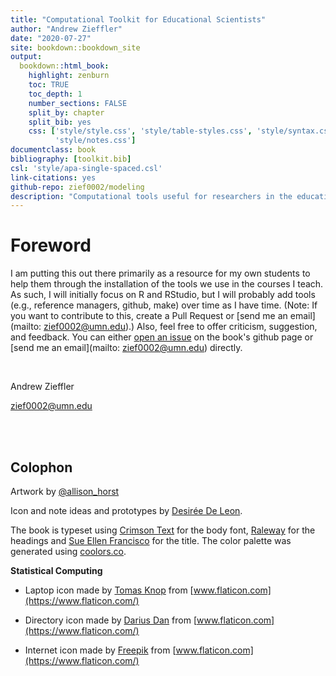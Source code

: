 ```yaml
--- 
title: "Computational Toolkit for Educational Scientists"
author: "Andrew Zieffler"
date: "2020-07-27"
site: bookdown::bookdown_site
output: 
  bookdown::html_book:
    highlight: zenburn
    toc: TRUE
    toc_depth: 1
    number_sections: FALSE
    split_by: chapter
    split_bib: yes
    css: ['style/style.css', 'style/table-styles.css', 'style/syntax.css', 'style/navbar.css', 
          'style/notes.css']
documentclass: book
bibliography: [toolkit.bib]
csl: 'style/apa-single-spaced.csl'
link-citations: yes
github-repo: zief0002/modeling
description: "Computational tools useful for researchers in the education sciences."
---
```




              
              



# Foreword

I am putting this out there primarily as a resource for my own students to help them through the installation of the tools we use in the courses I teach. As such, I will initially focus on R and RStudio, but I will probably add tools (e.g., reference managers, github, make) over time as I have time. (Note: If you want to contribute to this, create a Pull Request or [send me an email](mailto: zief0002@umn.edu).) Also, feel free to offer criticism, suggestion, and feedback. You can either [open an issue](https://github.com/zief0002/modeling/issues) on the book's github page or [send me an email](mailto: zief0002@umn.edu) directly.

<br />

Andrew Zieffler

zief0002@umn.edu


<br /> <br />


## Colophon

Artwork by [&commat;allison_horst](https://twitter.com/allison_horst)

Icon and note ideas and prototypes by [Desirée De Leon](http://desiree.rbind.io/).

The book is typeset using [Crimson Text](https://fonts.google.com/specimen/Crimson+Text) for the body font, [Raleway](https://fonts.google.com/specimen/Raleway) for the headings and [Sue Ellen Francisco](https://fonts.google.com/specimen/Sue+Ellen+Francisco) for the title. The color palette was generated using [coolors.co](https://coolors.co/).


**Statistical Computing**

- Laptop icon made by [Tomas Knop](https://www.flaticon.com/authors/tomas-knop) from [www.flaticon.com](https://www.flaticon.com/)
- Directory icon made by [Darius Dan](https://www.flaticon.com/authors/darius-dan) from [www.flaticon.com](https://www.flaticon.com/)

- Internet icon made by [Freepik](https://www.flaticon.com/authors/freepik) from [www.flaticon.com](https://www.flaticon.com/)

<!-- <br /><br /> -->

<!-- ## Acknowledgments -->

<!-- Many thanks to all the students in my courses who have been through previous iterations of this material. Your feedback has been invaluable, and you are the world's greatest copyeditors. In particular, I would like to thank the following students who have gone above and beyond in the feedback they have provided: Jonathan Brown, Amaniel Mrutu, Corrisa Rohloff, and Mireya Smith. -->

<br /><br />





